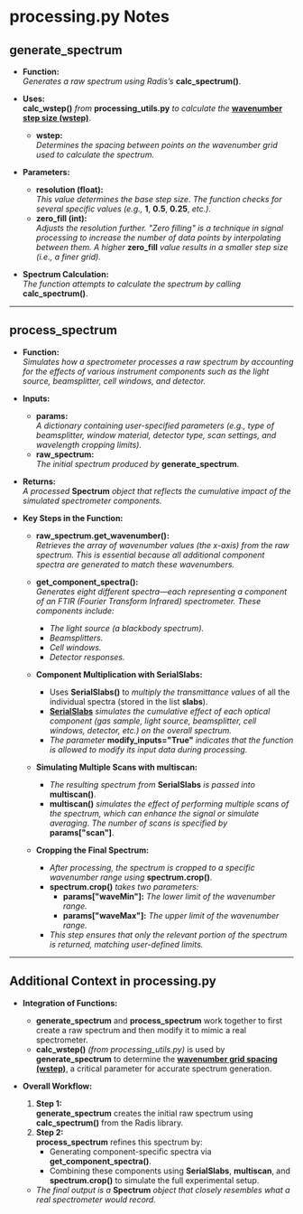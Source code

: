 # processing.py Notes

## **generate_spectrum**

- **Function:**  
  *Generates a raw spectrum using Radis’s* **calc_spectrum()**.
  
- **Uses:**  
  **calc_wstep()** *from* **processing_utils.py** *to calculate the* <u>**wavenumber step size (wstep)**</u>.
  - **wstep:**  
    *Determines the spacing between points on the wavenumber grid used to calculate the spectrum.*

- **Parameters:**
  - **resolution (float):**  
    *This value determines the base step size. The function checks for several specific values (e.g.,* **1**, **0.5**, **0.25**, *etc.).*
  - **zero_fill (int):**  
    *Adjusts the resolution further. "Zero filling" is a technique in signal processing to increase the number of data points by interpolating between them. A higher* **zero_fill** *value results in a smaller step size (i.e., a finer grid).*

- **Spectrum Calculation:**  
  *The function attempts to calculate the spectrum by calling* **calc_spectrum()**.

---

## **process_spectrum**

- **Function:**  
  *Simulates how a spectrometer processes a raw spectrum by accounting for the effects of various instrument components such as the light source, beamsplitter, cell windows, and detector.*

- **Inputs:**
  - **params:**  
    *A dictionary containing user-specified parameters (e.g., type of beamsplitter, window material, detector type, scan settings, and wavelength cropping limits).*
  - **raw_spectrum:**  
    *The initial spectrum produced by* **generate_spectrum**.

- **Returns:**  
  *A processed* **Spectrum** *object that reflects the cumulative impact of the simulated spectrometer components.*

- **Key Steps in the Function:**

  - **raw_spectrum.get_wavenumber():**  
    *Retrieves the array of wavenumber values (the x-axis) from the raw spectrum. This is essential because all additional component spectra are generated to match these wavenumbers.*

  - **get_component_spectra():**  
    *Generates eight different spectra—each representing a component of an FTIR (Fourier Transform Infrared) spectrometer. These components include:*
    - *The light source (a blackbody spectrum).*
    - *Beamsplitters.*
    - *Cell windows.*
    - *Detector responses.*

  - **Component Multiplication with SerialSlabs:**
    - Uses **SerialSlabs()** to *multiply the transmittance values* of all the individual spectra (stored in the list **slabs**).
    - <u>**SerialSlabs**</u> *simulates the cumulative effect of each optical component (gas sample, light source, beamsplitter, cell windows, detector, etc.) on the overall spectrum.*
    - *The parameter* **modify_inputs="True"** *indicates that the function is allowed to modify its input data during processing.*

  - **Simulating Multiple Scans with multiscan:**
    - *The resulting spectrum from* **SerialSlabs** *is passed into* **multiscan()**.
    - **multiscan()** *simulates the effect of performing multiple scans of the spectrum, which can enhance the signal or simulate averaging. The number of scans is specified by* **params["scan"]**.

  - **Cropping the Final Spectrum:**
    - *After processing, the spectrum is cropped to a specific wavenumber range using* **spectrum.crop()**.
    - **spectrum.crop()** *takes two parameters:*
      - **params["waveMin"]:** *The lower limit of the wavenumber range.*
      - **params["waveMax"]:** *The upper limit of the wavenumber range.*
    - *This step ensures that only the relevant portion of the spectrum is returned, matching user-defined limits.*

---

## Additional Context in processing.py

- **Integration of Functions:**
  - **generate_spectrum** and **process_spectrum** work together to first create a raw spectrum and then modify it to mimic a real spectrometer.
  - **calc_wstep()** *(from processing_utils.py)* is used by **generate_spectrum** to determine the <u>**wavenumber grid spacing (wstep)**</u>, a critical parameter for accurate spectrum generation.

- **Overall Workflow:**
  1. **Step 1:**  
     **generate_spectrum** creates the initial raw spectrum using **calc_spectrum()** from the Radis library.
  2. **Step 2:**  
     **process_spectrum** refines this spectrum by:
      - Generating component-specific spectra via **get_component_spectra()**.
      - Combining these components using **SerialSlabs**, **multiscan**, and **spectrum.crop()** to simulate the full experimental setup.
  - *The final output is a* **Spectrum** *object that closely resembles what a real spectrometer would record.*
